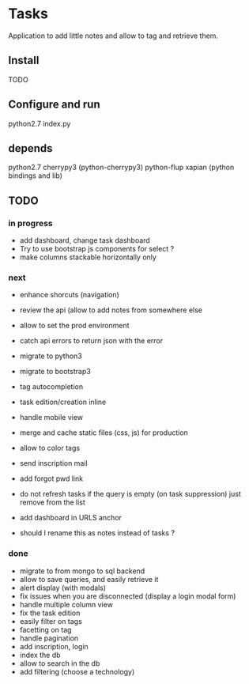 # Tasks

Application to add little notes and allow to tag and retrieve them.

## Install

TODO

## Configure and run

python2.7 index.py

## depends

python2.7
cherrypy3 (python-cherrypy3)
python-flup
xapian (python bindings and lib)

## TODO

### in progress

 * add dashboard, change task dashboard
 * Try to use bootstrap js components for select ?
 * make columns stackable horizontally only

### next

 * enhance shorcuts (navigation)
 * review the api (allow to add notes from somewhere else
 * allow to set the prod environment
 * catch api errors to return json with the error
 * migrate to python3
 * migrate to bootstrap3
 * tag autocompletion
 * task edition/creation inline
 * handle mobile view
 * merge and cache static files (css, js) for production
 * allow to color tags
 * send inscription mail
 * add forgot pwd link
 * do not refresh tasks if the query is empty (on task suppression) just remove from the list
 * add dashboard in URLS anchor

 * should I rename this as notes instead of tasks ?

### done

 * migrate to from mongo to sql backend
 * allow to save queries, and easily retrieve it
 * alert display (with modals)
 * fix issues when you are disconnected (display a login modal form)
 * handle multiple column view
 * fix the task edition
 * easily filter on tags
 * facetting on tag
 * handle pagination
 * add inscription, login
 * index the db
 * allow to search in the db
 * add filtering (choose a technology)

